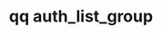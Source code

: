---
category: auth
command: auth_list_group
optional_options:
- alternate: []
  help: Name or ID of group to list
  name: --id
  required: true
permalink: /qq-cli-command-guide/auth/auth_list_group.html
positional_options: []
sidebar: qq_cli_command_reference_sidebar
summary: This section explains how to use the <code>qq auth_list_group</code> command.
synopsis: List a group
title: qq auth_list_group
usage: qq auth_list_group [-h] --id ID
zendesk_source: qq CLI Command Guide

---